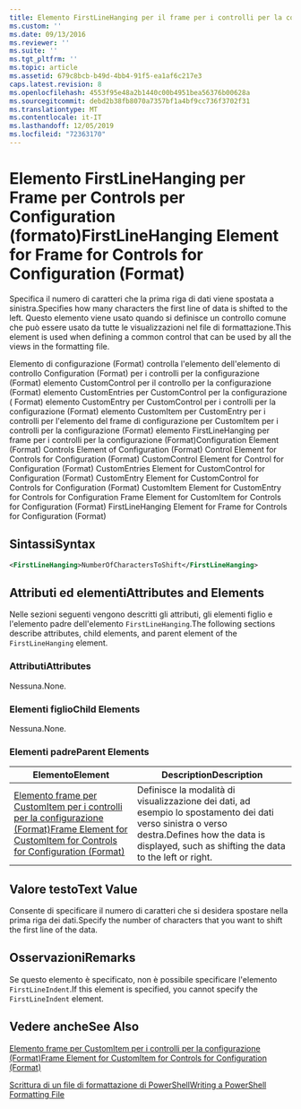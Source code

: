 ```yaml
---
title: Elemento FirstLineHanging per il frame per i controlli per la configurazione (Format) | Microsoft Docs
ms.custom: ''
ms.date: 09/13/2016
ms.reviewer: ''
ms.suite: ''
ms.tgt_pltfrm: ''
ms.topic: article
ms.assetid: 679c8bcb-b49d-4bb4-91f5-ea1af6c217e3
caps.latest.revision: 8
ms.openlocfilehash: 4553f95e48a2b1440c00b4951bea56376b00628a
ms.sourcegitcommit: debd2b38fb8070a7357bf1a4bf9cc736f3702f31
ms.translationtype: MT
ms.contentlocale: it-IT
ms.lasthandoff: 12/05/2019
ms.locfileid: "72363170"
---
```

# <a name="firstlinehanging-element-for-frame-for-controls-for-configuration-format"></a><span data-ttu-id="dedac-102">Elemento FirstLineHanging per Frame per Controls per Configuration (formato)</span><span class="sxs-lookup"><span data-stu-id="dedac-102">FirstLineHanging Element for Frame for Controls for Configuration (Format)</span></span>

<span data-ttu-id="dedac-103">Specifica il numero di caratteri che la prima riga di dati viene spostata a sinistra.</span><span class="sxs-lookup"><span data-stu-id="dedac-103">Specifies how many characters the first line of data is shifted to the left.</span></span> <span data-ttu-id="dedac-104">Questo elemento viene usato quando si definisce un controllo comune che può essere usato da tutte le visualizzazioni nel file di formattazione.</span><span class="sxs-lookup"><span data-stu-id="dedac-104">This element is used when defining a common control that can be used by all the views in the formatting file.</span></span>

<span data-ttu-id="dedac-105">Elemento di configurazione (Format) controlla l'elemento dell'elemento di controllo Configuration (Format) per i controlli per la configurazione (Format) elemento CustomControl per il controllo per la configurazione (Format) elemento CustomEntries per CustomControl per la configurazione ( Format) elemento CustomEntry per CustomControl per i controlli per la configurazione (Format) elemento CustomItem per CustomEntry per i controlli per l'elemento del frame di configurazione per CustomItem per i controlli per la configurazione (Format) elemento FirstLineHanging per frame per i controlli per la configurazione (Format)</span><span class="sxs-lookup"><span data-stu-id="dedac-105">Configuration Element (Format) Controls Element of Configuration (Format) Control Element for Controls for Configuration (Format) CustomControl Element for Control for Configuration (Format) CustomEntries Element for CustomControl for Configuration (Format) CustomEntry Element for CustomControl for Controls for Configuration (Format) CustomItem Element for CustomEntry for Controls for Configuration Frame Element for CustomItem for Controls for Configuration (Format) FirstLineHanging Element for Frame for Controls for Configuration (Format)</span></span>

## <a name="syntax"></a><span data-ttu-id="dedac-106">Sintassi</span><span class="sxs-lookup"><span data-stu-id="dedac-106">Syntax</span></span>

```xml
<FirstLineHanging>NumberOfCharactersToShift</FirstLineHanging>
```

## <a name="attributes-and-elements"></a><span data-ttu-id="dedac-107">Attributi ed elementi</span><span class="sxs-lookup"><span data-stu-id="dedac-107">Attributes and Elements</span></span>

<span data-ttu-id="dedac-108">Nelle sezioni seguenti vengono descritti gli attributi, gli elementi figlio e l'elemento padre dell'elemento `FirstLineHanging`.</span><span class="sxs-lookup"><span data-stu-id="dedac-108">The following sections describe attributes, child elements, and parent element of the `FirstLineHanging` element.</span></span>

### <a name="attributes"></a><span data-ttu-id="dedac-109">Attributi</span><span class="sxs-lookup"><span data-stu-id="dedac-109">Attributes</span></span>

<span data-ttu-id="dedac-110">Nessuna.</span><span class="sxs-lookup"><span data-stu-id="dedac-110">None.</span></span>

### <a name="child-elements"></a><span data-ttu-id="dedac-111">Elementi figlio</span><span class="sxs-lookup"><span data-stu-id="dedac-111">Child Elements</span></span>

<span data-ttu-id="dedac-112">Nessuna.</span><span class="sxs-lookup"><span data-stu-id="dedac-112">None.</span></span>

### <a name="parent-elements"></a><span data-ttu-id="dedac-113">Elementi padre</span><span class="sxs-lookup"><span data-stu-id="dedac-113">Parent Elements</span></span>

|<span data-ttu-id="dedac-114">Elemento</span><span class="sxs-lookup"><span data-stu-id="dedac-114">Element</span></span>|<span data-ttu-id="dedac-115">Description</span><span class="sxs-lookup"><span data-stu-id="dedac-115">Description</span></span>|
|-------------|-----------------|
|[<span data-ttu-id="dedac-116">Elemento frame per CustomItem per i controlli per la configurazione (Format)</span><span class="sxs-lookup"><span data-stu-id="dedac-116">Frame Element for CustomItem for Controls for Configuration (Format)</span></span>](./frame-element-for-customitem-for-controls-for-configuration-format.md)|<span data-ttu-id="dedac-117">Definisce la modalità di visualizzazione dei dati, ad esempio lo spostamento dei dati verso sinistra o verso destra.</span><span class="sxs-lookup"><span data-stu-id="dedac-117">Defines how the data is displayed, such as shifting the data to the left or right.</span></span>|

## <a name="text-value"></a><span data-ttu-id="dedac-118">Valore testo</span><span class="sxs-lookup"><span data-stu-id="dedac-118">Text Value</span></span>

<span data-ttu-id="dedac-119">Consente di specificare il numero di caratteri che si desidera spostare nella prima riga dei dati.</span><span class="sxs-lookup"><span data-stu-id="dedac-119">Specify the number of characters that you want to shift the first line of the data.</span></span>

## <a name="remarks"></a><span data-ttu-id="dedac-120">Osservazioni</span><span class="sxs-lookup"><span data-stu-id="dedac-120">Remarks</span></span>

<span data-ttu-id="dedac-121">Se questo elemento è specificato, non è possibile specificare l'elemento `FirstLineIndent`.</span><span class="sxs-lookup"><span data-stu-id="dedac-121">If this element is specified, you cannot specify the `FirstLineIndent` element.</span></span>

## <a name="see-also"></a><span data-ttu-id="dedac-122">Vedere anche</span><span class="sxs-lookup"><span data-stu-id="dedac-122">See Also</span></span>

[<span data-ttu-id="dedac-123">Elemento frame per CustomItem per i controlli per la configurazione (Format)</span><span class="sxs-lookup"><span data-stu-id="dedac-123">Frame Element for CustomItem for Controls for Configuration (Format)</span></span>](./frame-element-for-customitem-for-controls-for-configuration-format.md)

[<span data-ttu-id="dedac-124">Scrittura di un file di formattazione di PowerShell</span><span class="sxs-lookup"><span data-stu-id="dedac-124">Writing a PowerShell Formatting File</span></span>](./writing-a-powershell-formatting-file.md)
